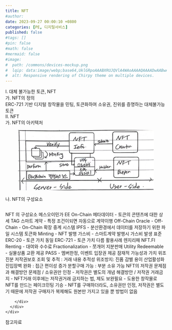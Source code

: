 ```yaml
---
title: NFT
#author: 
date: 2023-09-27 00:00:10 +0800
categories: [PE, 디지털서비스]
published: false
#tags: []
#pin: false
#math: false
#mermaid: false
#image:
#  path: /commons/devices-mockup.png
#  lqip: data:image/webp;base64,UklGRpoAAABXRUJQVlA4WAoAAAAQAAAADwAABwAAQUxQSDIAAAARL0AmbZurmr57yyIiqE8oiG0bejIYEQTgqiDA9vqnsUSI6H+oAERp2HZ65qP/VIAWAFZQOCBCAAAA8AEAnQEqEAAIAAVAfCWkAALp8sF8rgRgAP7o9FDvMCkMde9PK7euH5M1m6VWoDXf2FkP3BqV0ZYbO6NA/VFIAAAA
#  alt: Responsive rendering of Chirpy theme on multiple devices.
---
```


<div class="post-wrap">
  <div class="para">
    <div class="para-title">
      I. 대체 불가능한 토큰, NFT
    </div>
    <div class="para-cntnt">
      <div class="para">
        <div class="para-title">
          가. NFT의 정의
        </div>
        <div class="para-cntnt">
            ERC-721 기반 디지털 창작물을 민팅, 토큰화하여 소유권, 진위를 증명하는 대체불가능 토큰 &nbsp; &nbsp;
        </div>
      </div>
    </div>
  </div>
  
  <div class="para">
    <div class="para-title">
      II. NFT
    </div>
    <div class="para-cntnt">
      <div class="para">
        <div class="para-title">
          가. NFT의 아키텍처
        </div>
        <div class="para-cntnt">
          <figure class="post-figure">
            <img src="/assets/img/posts/NFT.png" alt="NFT">
<!--            <figcaption>Source: Unveiling the Metaverse: Exploring Emerging Trends, Multifaceted Perspectives, and Future Challenges</figcaption>-->
          </figure>
        </div>
      </div>
      <div class="para">
        <div class="para-title">
          나. NFT의 구성요소
        </div>
        <div class="para-cntnt">
          <table class="post-table">
          </table>
          NFT 의 구성요소 메스오이민가 EE
  On-Chain
    메타데이터 - 토큰의 콘텐츠에 대한 상세 TAG
    스마트 계약 - 특정 조건이되면 자동으로 계약이행
  Off-Chain
    Oracle - Off-Chain - On-Chain 확장 중계 시스템
    IPFS - 분산환경에서 데이터를 저장하기 위한 파일 시스템
  토큰화
    Minting - NFT 발행
    가스비 - 스마트계약 발행시 가스비 발생
  표준
    ERC-20 - 토큰 가치 동일
    ERC-721 - 토큰 가치 다름
활용사례 렌지리패
  NFT.FI
    Renting - 대여와 수수료
    Fractionalization - 쪼개어 지분판매 
  Utility
    Redeemable - 실물상품 교환 제공
    PASS - 멤버한정, 이벤트 입장권 제공
잠재적 가능성과 가치 위조진분
  저작권보호
    조회 및 추적 : 거래 내용 추적성
    위조방지: 진품 감별 용이
  산업활성화
    진입장벽 완화 : 접근 편이성 증가
    분할구매 가능 : 부분 소유 가능
NFT의 저작권 문제점과 해결방안
  문제점 / 소유권만 인정 - 저작권은 별도의 개념
  해결방안 / 저작권 거래금지 - NFT거래 이후에는 저작권거래 금지하는 법, 제도 보완필요
- 도용한 창작물로 NFT를 만드는 페이크민팅 기승
- NFT를 구매하더라도, 소유권만 인정, 저작권은 별도기 때문에 저작권 구매자가 복제해도 원본만 가지고 있을 뿐 방법이 없음

        </div>
      </div>
    </div>
  </div>

  <div class="refr-wrap">
    <div class="refr-title">
        참고자료
    </div>
    <ol class="refr-list">
    <!--    <li>(나현식, 최대선) <a target="_blank" href="https://scienceon.kisti.re.kr/commons/util/originalView.do?cn=JAKO202225948430499&oCn=JAKO202225948430499&dbt=JAKO&journal=NJOU00291864">메타버스 보안 위협 요소 및 대응 방안 검토</a></li>-->
    <!--    <li>(M. Uddin, S. Manickam, H. Ullah, M. Obaidat and A. Dandoush) <a target="_blank" href="https://ieeexplore.ieee.org/abstract/document/10138386">Unveiling the Metaverse: Exploring Emerging Trends, Multifaceted Perspectives, and Future Challenges</a></li>-->
    </ol>
  </div>
</div>
